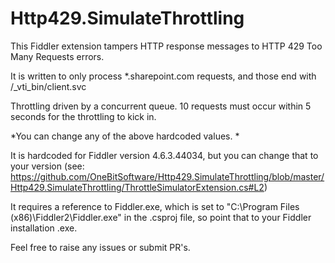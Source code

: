# Http429.SimulateThrottling

This Fiddler extension tampers HTTP response messages to HTTP 429 Too Many Requests errors.

It is written to only process \*.sharepoint.com requests, and those end with \/_vti_bin/client.svc

Throttling driven by a concurrent queue. 10 requests must occur within 5 seconds for the throttling to kick in.

*You can change any of the above hardcoded values. *

It is hardcoded for Fiddler version 4.6.3.44034, but you can change that to your version (see: https://github.com/OneBitSoftware/Http429.SimulateThrottling/blob/master/Http429.SimulateThrottling/ThrottleSimulatorExtension.cs#L2)

It requires a reference to Fiddler.exe, which is set to "C:\Program Files (x86)\Fiddler2\Fiddler.exe" in the .csproj file, so point that to your Fiddler installation .exe.

Feel free to raise any issues or submit PR's.
